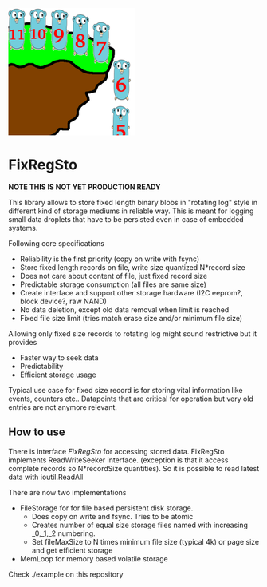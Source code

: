 ![FixRegSto](./doc/fixregsto.png)
# FixRegSto

**NOTE THIS IS NOT YET PRODUCTION READY**

This library allows to store fixed length binary blobs in "rotating log" style in different kind of storage mediums in reliable way. This is meant for logging small data droplets that have to be persisted even in case of embedded systems.


Following core specifications
- Reliability is the first priority (copy on write with fsync)
- Store fixed length records on file, write size quantized N*record size
- Does not care about content of file, just fixed record size
- Predictable storage consumption (all files are same size)
- Create interface and support other storage hardware (I2C eeprom?, block device?, raw NAND)
- No data deletion, except old data removal when limit is reached
- Fixed file size limit (tries match erase size and/or minimum file size)

Allowing only fixed size records to rotating log might sound restrictive but it provides
- Faster way to seek data
- Predictability
- Efficient storage usage


Typical use case for fixed size record is for storing vital information like events, counters etc.. Datapoints that are critical for operation but very old entries are not anymore relevant.

## How to use

There is interface *FixRegSto* for accessing stored data. FixRegSto implements ReadWriteSeeker interface. (exception is that it access complete records so N*recordSize quantities). So it is possible to read latest data with ioutil.ReadAll

There are now two implementations
- FileStorage for for file based persistent disk storage. 
    - Does copy on write and fsync. Tries to be atomic
    - Creates number of equal size storage files named with increasing _0,_1,_2 numbering.
    - Set fileMaxSize to N times minimum file size (typical 4k) or page size and get efficient storage
- MemLoop for memory based volatile storage

Check ./example on this repository

